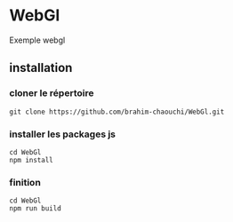 # WebGl
Exemple webgl

## installation

### cloner le répertoire
	git clone https://github.com/brahim-chaouchi/WebGl.git

### installer les packages js
	cd WebGl
	npm install

### finition
	cd WebGl
	npm run build
